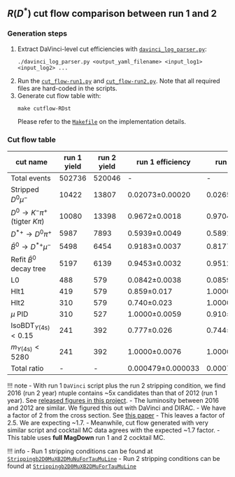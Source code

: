 ## $R(D^{*})$ cut flow comparison between run 1 and 2

### Generation steps

1. Extract DaVinci-level cut efficiencies with [`davinci_log_parser.py`](https://github.com/umd-lhcb/lhcb-ntuples-gen/blob/master/utils/davinci_log_parser.py):
    ```
    ./davinci_log_parser.py <output_yaml_filename> <input_log1> <input_log2> ...
    ```
2. Run the [`cut_flow-run1.py`](https://github.com/umd-lhcb/lhcb-ntuples-gen/blob/master/run1-b2D0MuXB2DMuNuForTauMuLine/cut_flow/cut_flow-run1.py) and [`cut_flow-run2.py`](https://github.com/umd-lhcb/lhcb-ntuples-gen/blob/master/run2-b2D0MuXB2DMuForTauMuLine/cut_flow/cut_flow-run2.py). Note that all required files are hard-coded in the scripts.
3. Generate cut flow table with:
    ```
    make cutflow-RDst
    ```
    Please refer to the [`Makefile`](https://github.com/umd-lhcb/lhcb-ntuples-gen/blob/master/Makefile) on the implementation details.


### Cut flow table

| cut name                                     | run 1 yield   | run 2 yield   | run 1 efficiency   | run 2 efficiency   | double ratio   |
|----------------------------------------------|---------------|---------------|--------------------|--------------------|----------------|
| Total events                                 | 502736        | 520046        | -                  | -                  | -              |
| Stripped $D^0 \mu^-$                         | 10422         | 13807         | 0.02073±0.00020    | 0.02655±0.00022    | 1.281±0.016    |
| $D^0 \rightarrow K^- \pi^+$ (tigter $K \pi$) | 10080         | 13398         | 0.9672±0.0018      | 0.9704±0.0015      | 1.0033±0.0025  |
| $D^{*+} \rightarrow D^0 \pi^+$               | 5987          | 7893          | 0.5939±0.0049      | 0.5891±0.0043      | 0.992±0.011    |
| $\bar{B}^0 \rightarrow D^{*+} \mu^-$         | 5498          | 6454          | 0.9183±0.0037      | 0.8177±0.0044      | 0.8904±0.0060  |
| Refit $\bar{B}^0$ decay tree                 | 5197          | 6139          | 0.9453±0.0032      | 0.9512±0.0028      | 1.0063±0.0045  |
| L0                                           | 488           | 579           | 0.0842±0.0038      | 0.0859±0.0035      | 1.020±0.062    |
| Hlt1                                         | 419           | 579           | 0.859±0.017        | 1.0000±0.0032      | 1.165±0.024    |
| Hlt2                                         | 310           | 579           | 0.740±0.023        | 1.0000±0.0032      | 1.352±0.042    |
| $\mu$ PID                                    | 310           | 527           | 1.0000±0.0059      | 0.910±0.013        | 0.910±0.014    |
| $\text{IsoBDT}_{\Upsilon(\text{4s})} < 0.15$ | 241           | 392           | 0.777±0.026        | 0.744±0.020        | 0.957±0.041    |
| $m_{\Upsilon(\text{4s})} < 5280$             | 241           | 392           | 1.0000±0.0076      | 1.0000±0.0047      | 1.0000±0.0089  |
| Total ratio                                  | -             | -             | 0.000479±0.000033  | 0.000754±0.000040  | 1.57±0.14      |

!!! note
    - With run 1 `DaVinci` script plus the run 2 stripping condition, we find
      2016 (run 2 year) ntuple contains ~5x candidates than that of 2012 (run 1
      year). See [released figures in this project](https://github.com/umd-lhcb/RDRDstRun2AnalysisPreservation/releases/latest).
    - The luminosity between 2016 and 2012 are similar. We figured this out with DaVinci and DIRAC.
    - We have a factor of 2 from the cross section. See [this paper](https://arxiv.org/pdf/1612.05140.pdf)
    - This leaves a factor of 2.5. We are expecting ~1.7.
    - Meanwhile, cut flow generated with very similar script and cocktail MC
      data agrees with the expected ~1.7 factor.
    - This table uses **full MagDown** run 1 and 2 cocktail MC.

!!! info
    - Run 1 stripping conditions can be found at [`Strippingb2D0MuXB2DMuNuForTauMuLine`](http://lhcbdoc.web.cern.ch/lhcbdoc/stripping/config/stripping21/semileptonic/strippingb2d0muxb2dmunufortaumuline.html)
    - Run 2 stripping conditions can be found at [`Strippingb2D0MuXB2DMuForTauMuLine`](http://lhcbdoc.web.cern.ch/lhcbdoc/stripping/config/stripping28r2/semileptonic/strippingb2d0muxb2dmufortaumuline.html)

